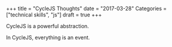 +++
title = "CycleJS Thoughts"
date = "2017-03-28"
Categories = ["technical skills", "js"]
draft = true
+++

CycleJS is a powerful abstraction.

In CycleJS, everything is an event. 
